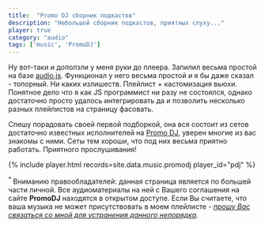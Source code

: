 ```yaml
---
title:  "Promo DJ сборник подкастов"
description: "Небольшой сборник подкастов, приятных слуху..."
player: true
category: "audio"
tags: ['music', 'PromoDJ']
---
```


Ну вот-таки и доползли у меня руки до плеера. Запилил весьма простой на базе [audio.js][1]. Функционал у него весьма простой
и я бы даже сказал - топорный. Ни каких излишеств. Плейлист + кастомизация вьюхи. Понятное дело что я как JS программист ни разу
не состоялся, однако достаточно просто удалось интегрировать да и позволить несколько разных плейлистов на страницу фасовать.

<!-- cut -->
Спешу порадовать своей первой подборкой, она вся состоит из сетов достаточно известных исполнителей на [Promo DJ][2], уверен
многие из вас знакомы с ними. Сеты тем хороши, что под них весьма приятно работать. Приятного прослушивания!


{% include player.html records=site.data.music.promodj player_id="pdj" %}

<p class="copyright-informer">
  <sup>*</sup>
  Вниманию правообладателей: данная страница является по большей части личной. Все аудиоматериалы на ней с Вашего соглашения на сайте <b>PromoDJ</b> находятся в открытом доступе. Если Вы считаете, что ваша музыка не может присутствовать в моем плейлисте - <em><u>прошу Вас связаться со мной для устранения данного непорядка</u></em>.
</p>


[1]: http://audio.js
[2]: http://promodj.com/